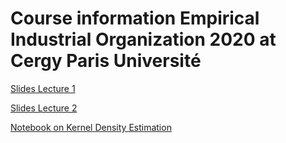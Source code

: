 # Course information Empirical Industrial Organization 2020 at Cergy Paris Université

[Slides Lecture 1](empiricalio1.pdf)

[Slides Lecture 2](empiricalio2.pdf)

[Notebook on Kernel Density Estimation](kernel-density-example.ipynb)
